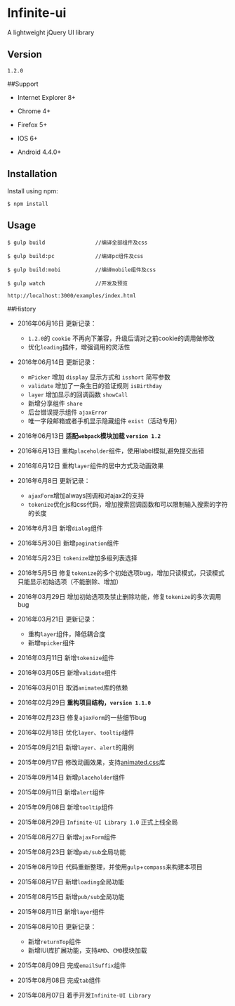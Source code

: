 # Infinite-ui

A lightweight jQuery UI library

## Version
`1.2.0`

##Support
* Internet Explorer 8+

* Chrome 4+

* Firefox 5+

* IOS 6+

* Android 4.4.0+

## Installation


Install using npm:

```shell
$ npm install
```


## Usage

```shell
$ gulp build				//编译全部组件及css
```

```shell
$ gulp build:pc				//编译pc组件及css
```

```shell
$ gulp build:mobi			//编译mobile组件及css
```
```shell
$ gulp watch				//开发及预览

```
```shell
http://localhost:3000/examples/index.html
```

##History

* 2016年06月16日 更新记录：
  * `1.2.0`的 `cookie` 不再向下兼容，升级后请对之前cookie的调用做修改
  * 优化`loading`插件，增强调用的灵活性


* 2016年06月14日 更新记录：
  * `mPicker` 增加 `display` 显示方式和 `isshort` 简写参数
  * `validate` 增加了一条生日的验证规则 `isBirthday`
  * `layer` 增加显示的回调函数 `showCall`
  * 新增分享组件 `share`
  * 后台错误提示组件 `ajaxError`
  * 唯一字段邮箱或者手机显示隐藏组件 `exist`（活动专用）



* 2016年06月13日 **适配`webpack`模块加载  `version 1.2`**

* 2016年6月13日 重构`placeholder`组件，使用label模拟,避免提交出错

* 2016年6月12日 重构`layer`组件的居中方式及动画效果

* 2016年6月8日 更新记录：
  * `ajaxForm`增加always回调和对ajax2的支持
  * `tokenize`优化js和css代码，增加搜索回调函数和可以限制输入搜索的字符的长度


* 2016年6月3日 新增`dialog`组件

* 2016年5月30日 新增`pagination`组件

* 2016年5月23日 `tokenize`增加多级列表选择

* 2016年5月5日 修复`tokenize`的多个初始选项bug，增加只读模式，只读模式只能显示初始选项（不能删除、增加）

* 2016年03月29日 增加初始选项及禁止删除功能，修复`tokenize`的多次调用bug

* 2016年03月21日 更新记录：
  * 重构`layer`组件，降低耦合度
  * 新增`mpicker`组件


* 2016年03月11日 新增`tokenize`组件

* 2016年03月05日 新增`validate`组件

* 2016年03月01日 取消`animated`库的依赖

* 2016年02月29日 **重构项目结构，`version 1.1.0`**

* 2016年02月23日 修复`ajaxForm`的一些细节bug

* 2016年02月18日 优化`layer`、`tooltip`组件

* 2015年09月21日 新增`layer`、`alert`的用例

* 2015年09月17日 修改动画效果，支持[animated.css](https://daneden.github.io/animate.css/)库

* 2015年09月14日 新增`placeholder`组件

* 2015年09月11日 新增`alert`组件

* 2015年09月08日 新增`tooltip`组件

* 2015年08月29日 `Infinite-UI Library 1.0` 正式上线全局

* 2015年08月27日 新增`ajaxForm`组件

* 2015年08月23日 新增`pub/sub`全局功能

* 2015年08月19日 代码重新整理，并使用`gulp`+`compass`来构建本项目

* 2015年08月17日 新增`loading`全局功能

* 2015年08月15日 新增`pub/sub`全局功能

* 2015年08月11日 新增`layer`组件

* 2015年08月10日 更新记录：
  * 新增`returnTop`组件
  * 新增IUI库扩展功能，支持`AMD`、`CMD`模块加载


* 2015年08月09日 完成`emailSuffix`组件

* 2015年08月08日 完成`tab`组件

* 2015年08月07日 着手开发`Infinite-UI Library`
